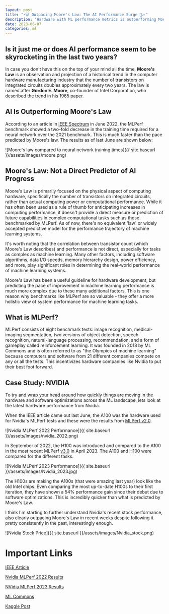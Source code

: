 ```yaml
---
layout: post
title: "⚡💻 Outpacing Moore's Law: The AI Performance Surge 🚀📈"
description: "Hardware with ML performance metrics is outperforming Moore's Law"
date: 2023-06-07
categories: ml
---
```


## Is it just me or does AI performance seem to be skyrocketing in the last two years?

In case you don't have this on the top of your mind all the time, **Moore's Law** is an observation and projection of a historical trend in the computer hardware manufacturing industry that the number of transistors on integrated circuits doubles approximately every two years. The law is named after **Gordon E. Moore**, co-founder of Intel Corporation, who described the trend in his 1965 paper.

## AI Is Outperforming Moore's Law

According to an article in [IEEE Spectrum](https://spectrum.ieee.org/mlperf-rankings-2022) in June 2022, the MLPerf benchmark showed a two-fold decrease in the training time required for a neural network over the 2021 benchmark. This is much faster than the pace predicted by Moore's law. The results as of last June are shown below:

![Moore's law compared to neural network training times]({{ site.baseurl }}/assets/images/moore.png)

## Moore's Law: Not a Direct Predictor of AI Progress

Moore's Law is primarily focused on the physical aspect of computing hardware, specifically the number of transistors on integrated circuits, rather than actual computing power or computational performance. While it has often been used as a rule of thumb for anticipating increases in computing performance, it doesn't provide a direct measure or prediction of future capabilities in complex computational tasks such as those benchmarked by MLPerf. As of now, there's no equivalent 'law' or widely accepted predictive model for the performance trajectory of machine learning systems.

It's worth noting that the correlation between transistor count (which Moore's Law describes) and performance is not direct, especially for tasks as complex as machine learning. Many other factors, including software algorithms, data I/O speeds, memory hierarchy design, power efficiency, and more, play significant roles in determining the real-world performance of machine learning systems.

Moore's Law has been a useful guideline for hardware development, but predicting the pace of improvement in machine learning performance is much more complex due to these many additional factors. This is one reason why benchmarks like MLPerf are so valuable - they offer a more holistic view of system performance for machine learning tasks.

## What is MLPerf?

MLPerf consists of eight benchmark tests: image recognition, medical-imaging segmentation, two versions of object detection, speech recognition, natural-language processing, recommendation, and a form of gameplay called reinforcement learning. It was founded in 2018 by ML Commons and is often referred to as "the Olympics of machine learning" because computers and software from 21 different companies compete on any or all the tests. This incentivizes hardware companies like Nvidia to put their best foot forward.


## Case Study: NVIDIA

To try and wrap your head around how quickly things are moving in the hardware and software optimizations across the ML landscape, lets look at the latest hardware performance from Nvidia. 

When the IEEE article came out last June, the A100 was the hardware used for Nvidia's MLPerf tests and these were the results from [MLPerf v2.0](https://mlcommons.org/en/training-normal-20/).

![Nvidia MLPerf 2022 Performance]({{ site.baseurl }}/assets/images/nvidia_2022.png)


In September of 2022, the H100 was introduced and compared to the A100 in the most recent MLPerf [v3.0](https://mlcommons.org/en/inference-edge-30/) in April 2023. The A100 and H100 were compared for the different tasks. 

![Nvidia MLPerf 2023 Performance]({{ site.baseurl }}/assets/images/Nvidia_2023.jpg)

The H100s are making the A100s (that were amazing last year) look like the old Intel chips. Even comparing the most up-to-date H100s to their first iteration, they have shown a 54% performance gain since their debut due to software optimizations. This is incredibly quicker than what is predicted by Moore's Law. 

I think I'm starting to further understand Nvidia's recent stock performance, also clearly outpacing Moore's Law in recent weeks despite following it pretty consistently in the past, interestingly enough.

![Nvidia Stock Price]({{ site.baseurl }}/assets/images/Nvidia_stock.png)


# Important Links

[IEEE Article](https://spectrum.ieee.org/mlperf-rankings-2022)

[Nvidia MLPerf 2022 Results](https://blogs.nvidia.com/blog/2022/04/06/mlperf-edge-ai-inference-orin/)

[NVidia MLPerf 2023 Results](https://blogs.nvidia.com/blog/2023/04/05/inference-mlperf-ai/)

[ML Commons](https://mlcommons.org/en/)

[Kaggle Post](https://www.kaggle.com/discussions/general/415576)



